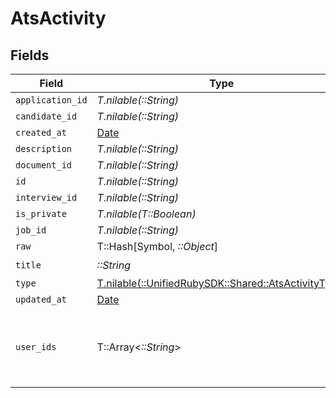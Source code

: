 # AtsActivity


## Fields

| Field                                                                                          | Type                                                                                           | Required                                                                                       | Description                                                                                    |
| ---------------------------------------------------------------------------------------------- | ---------------------------------------------------------------------------------------------- | ---------------------------------------------------------------------------------------------- | ---------------------------------------------------------------------------------------------- |
| `application_id`                                                                               | *T.nilable(::String)*                                                                          | :heavy_minus_sign:                                                                             | N/A                                                                                            |
| `candidate_id`                                                                                 | *T.nilable(::String)*                                                                          | :heavy_minus_sign:                                                                             | N/A                                                                                            |
| `created_at`                                                                                   | [Date](https://ruby-doc.org/stdlib-2.6.1/libdoc/date/rdoc/Date.html)                           | :heavy_minus_sign:                                                                             | N/A                                                                                            |
| `description`                                                                                  | *T.nilable(::String)*                                                                          | :heavy_minus_sign:                                                                             | N/A                                                                                            |
| `document_id`                                                                                  | *T.nilable(::String)*                                                                          | :heavy_minus_sign:                                                                             | N/A                                                                                            |
| `id`                                                                                           | *T.nilable(::String)*                                                                          | :heavy_minus_sign:                                                                             | N/A                                                                                            |
| `interview_id`                                                                                 | *T.nilable(::String)*                                                                          | :heavy_minus_sign:                                                                             | N/A                                                                                            |
| `is_private`                                                                                   | *T.nilable(T::Boolean)*                                                                        | :heavy_minus_sign:                                                                             | N/A                                                                                            |
| `job_id`                                                                                       | *T.nilable(::String)*                                                                          | :heavy_minus_sign:                                                                             | N/A                                                                                            |
| `raw`                                                                                          | T::Hash[Symbol, *::Object*]                                                                    | :heavy_minus_sign:                                                                             | N/A                                                                                            |
| `title`                                                                                        | *::String*                                                                                     | :heavy_check_mark:                                                                             | N/A                                                                                            |
| `type`                                                                                         | [T.nilable(::UnifiedRubySDK::Shared::AtsActivityType)](../../models/shared/atsactivitytype.md) | :heavy_minus_sign:                                                                             | N/A                                                                                            |
| `updated_at`                                                                                   | [Date](https://ruby-doc.org/stdlib-2.6.1/libdoc/date/rdoc/Date.html)                           | :heavy_minus_sign:                                                                             | N/A                                                                                            |
| `user_ids`                                                                                     | T::Array<*::String*>                                                                           | :heavy_minus_sign:                                                                             | id values of the recruiters associated with the activity.                                      |